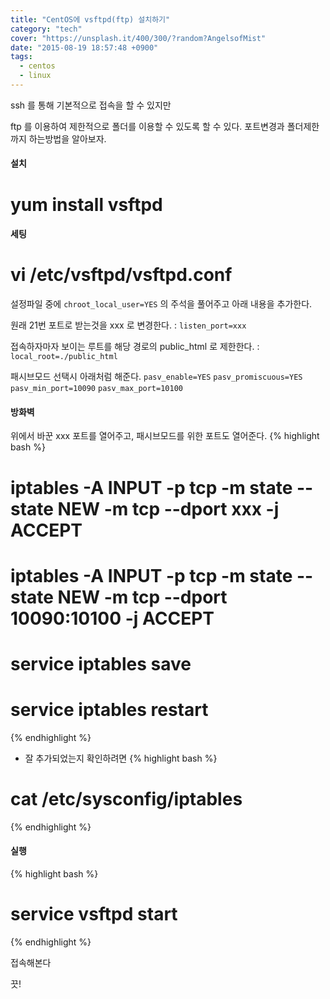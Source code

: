 ```yaml
---
title: "CentOS에 vsftpd(ftp) 설치하기"
category: "tech"
cover: "https://unsplash.it/400/300/?random?AngelsofMist"
date: "2015-08-19 18:57:48 +0900"
tags:
  - centos
  - linux
---
```


ssh  를 통해 기본적으로 접속을 할 수 있지만

ftp 를 이용하여 제한적으로 폴더를 이용할 수 있도록 할 수 있다.
포트변경과 폴더제한까지 하는방법을 알아보자.

#### 설치
# yum install vsftpd

#### 세팅
# vi /etc/vsftpd/vsftpd.conf

설정파일 중에
`chroot_local_user=YES` 의 주석을 풀어주고
아래 내용을 추가한다.

원래 21번 포트로 받는것을 xxx 로 변경한다.
: `listen_port=xxx`

접속하자마자 보이는 루트를 해당 경로의 public_html 로 제한한다.
: `local_root=./public_html`

패시브모드 선택시 아래처럼 해준다.
`pasv_enable=YES`
`pasv_promiscuous=YES`
`pasv_min_port=10090`
`pasv_max_port=10100`

#### 방화벽
위에서 바꾼 xxx 포트를 열어주고, 패시브모드를 위한 포트도 열어준다.
{% highlight bash %}
# iptables -A INPUT -p tcp -m state --state NEW -m tcp --dport xxx -j ACCEPT
# iptables -A INPUT -p tcp -m state --state NEW -m tcp --dport 10090:10100 -j ACCEPT
# service iptables save
# service iptables restart
{% endhighlight %}

+ 잘 추가되었는지 확인하려면
{% highlight bash %}
# cat /etc/sysconfig/iptables
{% endhighlight %}


#### 실행
{% highlight bash %}
# service vsftpd start
{% endhighlight %}

접속해본다

끗!
